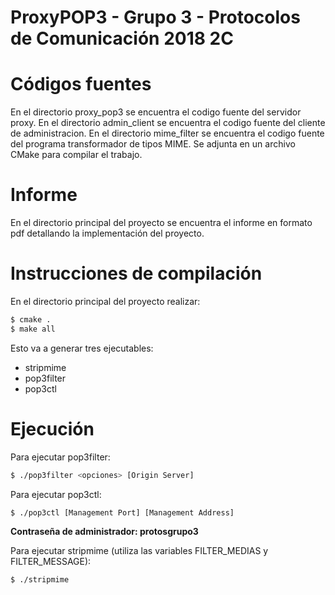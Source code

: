 # ProxyPOP3 - Grupo 3 - Protocolos de Comunicación 2018 2C

# Códigos fuentes
En el directorio proxy_pop3 se encuentra el codigo fuente del servidor proxy. En el directorio admin_client se encuentra el codigo fuente del cliente de administracion. En el directorio mime_filter se encuentra el codigo fuente del programa transformador de tipos MIME. Se adjunta en un archivo CMake para compilar el trabajo.

# Informe
En el directorio principal del proyecto se encuentra el informe en formato pdf detallando la implementación del proyecto. 

# Instrucciones de compilación
En el directorio principal del proyecto realizar:
```sh
$ cmake .
$ make all
```
Esto va a generar tres ejecutables:
  - stripmime
  - pop3filter
  - pop3ctl


# Ejecución
Para ejecutar pop3filter:
```sh
$ ./pop3filter <opciones> [Origin Server]
```

Para ejecutar pop3ctl:
```sh
$ ./pop3ctl [Management Port] [Management Address]
```
**Contraseña de administrador: protosgrupo3**

Para ejecutar stripmime (utiliza las variables FILTER_MEDIAS y FILTER_MESSAGE):
```sh
$ ./stripmime
```

